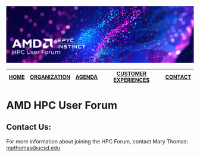 <img src="images/Smaller-AMDHPCUserTraining_header.png" alt="Comet Rack View" width="700px" />

| [HOME](README.md) | [ORGANIZATION](organization.md) | [AGENDA](agenda.md)  | [CUSTOMER EXPERIENCES](custexp.md) | [CONTACT](contact.md) |
| :-----: | :-----: | :-----: | :-----: | :-----: |

# AMD HPC User Forum 

## Contact Us:

For more information about joining the HPC Forum, contact Mary Thomas: mpthomas@ucsd.edu
